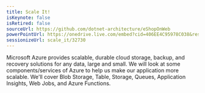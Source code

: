 ```yaml
---
title: Scale It!
isKeynote: false
isRetired: false
sourceUrl: https://github.com/dotnet-architecture/eShopOnWeb
powerPointUrl: https://onedrive.live.com/embed?cid=406EE4C95978C038&resid=406EE4C95978C038%2176454&authkey=AAqLcJWjNZk5tns&em=2
sessionizeUrl: scale_it/32730
---
```

Microsoft Azure provides scalable, durable cloud storage, backup, and recovery solutions for any data, large and small. We will look at some components/services of Azure to help us make our application more scalable. We'll cover Blob Storage, Table, Storage, Queues, Application Insights, Web Jobs, and Azure Functions.
